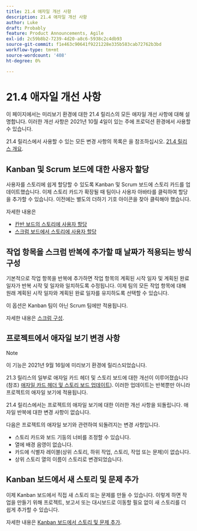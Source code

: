 ```yaml
---
title: 21.4 애자일 개선 사항
description: 21.4 애자일 개선 사항
author: Luke
draft: Probably
feature: Product Announcements, Agile
exl-id: 2c59b8b2-7239-4d20-a8c6-5938c2c4db93
source-git-commit: f1e463c90641f9221228e335b583cab72762b3bd
workflow-type: tm+mt
source-wordcount: '408'
ht-degree: 0%

---
```


# 21.4 애자일 개선 사항

이 페이지에서는 미리보기 환경에 대한 21.4 릴리스의 모든 애자일 개선 사항에 대해 설명합니다. 이러한 개선 사항은 2021년 10월 4일이 있는 주에 프로덕션 환경에서 사용할 수 있습니다.

21.4 릴리스에서 사용할 수 있는 모든 변경 사항의 목록은 을 참조하십시오. [21.4 릴리스 개요](../../../product-announcements/product-releases/21.4-release-activity/21-4-release-overview.md).

## Kanban 및 Scrum 보드에 대한 사용자 할당

사용자를 스토리에 쉽게 할당할 수 있도록 Kanban 및 Scrum 보드에 스토리 카드를 업데이트했습니다. 이제 스토리 카드가 확장될 때 팀이나 사용자 아바타를 클릭하여 할당을 추가할 수 있습니다. 이전에는 별도의 더하기 기호 아이콘을 찾아 클릭해야 했습니다.

자세한 내용은

* [칸반 보드의 스토리에 사용자 할당](../../../agile/use-kanban-in-an-agile-team/assign-users-to-a-story.md)
* [스크럼 보드에서 스토리에 사용자 할당](../../../agile/use-scrum-in-an-agile-team/scrum-board/assign-users-to-a-story-scrum.md)

## 작업 항목을 스크럼 반복에 추가할 때 날짜가 적용되는 방식 구성

기본적으로 작업 항목을 반복에 추가하면 작업 항목의 계획된 시작 일자 및 계획된 완료 일자가 반복 시작 및 일자와 일치하도록 수정됩니다. 이제 팀의 모든 작업 항목에 대해 원래 계획된 시작 일자와 계획된 완료 일자를 유지하도록 선택할 수 있습니다.

이 옵션은 Kanban 팀이 아닌 Scrum 팀에만 적용됩니다.

자세한 내용은 [스크럼 구성](../../../agile/get-started-with-agile-in-workfront/configure-scrum.md).

## 프로젝트에서 애자일 보기 변경 사항

>[!NOTE]
>
>이 기능은 2021년 9월 16일에 미리보기 환경에 릴리스되었습니다.

21.3 릴리스의 일부로 애자일 카드 헤더 및 스토리 보드에 대한 개선이 이루어졌습니다(참조) [애자일 카드 헤더 및 스토리 보드 업데이트](../../../product-announcements/product-releases/21.3-release-activity/21-3-project-enhancements.md#agile)). 이러한 업데이트는 반복뿐만 아니라 프로젝트의 애자일 보기에 적용됩니다.

21.4 릴리스에서는 프로젝트의 애자일 보기에 대한 이러한 개선 사항을 되돌립니다. 애자일 반복에 대한 변경 사항이 없습니다.

다음은 프로젝트의 애자일 보기와 관련하여 되돌려지는 변경 사항입니다.

* 스토리 카드와 보드 기둥의 너비를 조정할 수 있습니다.
* 열에 배경 음영이 없습니다.
* 카드에 식별자 레이블(상위 스토리, 하위 작업, 스토리, 작업 또는 문제)이 없습니다.
* 상위 스토리 열의 이름이 스토리로 변경되었습니다.

## Kanban 보드에서 새 스토리 및 문제 추가

이제 Kanban 보드에서 직접 새 스토리 또는 문제를 만들 수 있습니다. 이렇게 하면 작업을 만들기 위해 프로젝트, 보고서 또는 대시보드로 이동할 필요 없이 새 스토리를 더 쉽게 추가할 수 있습니다.

자세한 내용은 [Kanban 보드에서 스토리 및 문제 추가](../../../agile/use-kanban-in-an-agile-team/add-story-from-kanban-board.md).

